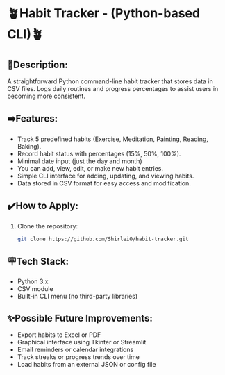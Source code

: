 # 🪴**Habit Tracker - (Python-based CLI)**🪴

## 📂**Description:**
A straightforward Python command-line habit tracker that stores data in CSV files.
Logs daily routines and progress percentages to assist users in becoming more consistent.


## ➡️**Features:**
- Track 5 predefined habits (Exercise, Meditation, Painting, Reading, Baking).
- Record habit status with percentages (15%, 50%, 100%).
- Minimal date input (just the day and month)
- You can add, view, edit, or make new habit entries.
- Simple CLI interface for adding, updating, and viewing habits.
- Data stored in CSV format for easy access and modification.

## ✔️**How to Apply:**
1. Clone the repository:
   ```bash
   git clone https://github.com/ShirleiO/habit-tracker.git


## 🪧**Tech Stack:**
- Python 3.x
- CSV module
- Built-in CLI menu (no third-party libraries)


## ✨**Possible Future Improvements:**
- Export habits to Excel or PDF
- Graphical interface using Tkinter or Streamlit
- Email reminders or calendar integrations
- Track streaks or progress trends over time
- Load habits from an external JSON or config file